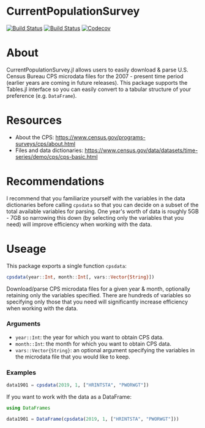 # CurrentPopulationSurvey

[![Build Status](https://travis-ci.com/mthelm85/CurrentPopulationSurvey.jl.svg?branch=master)](https://travis-ci.com/mthelm85/CurrentPopulationSurvey.jl)
[![Build Status](https://ci.appveyor.com/api/projects/status/github/mthelm85/CurrentPopulationSurvey.jl?svg=true)](https://ci.appveyor.com/project/mthelm85/CurrentPopulationSurvey-jl)
[![Codecov](https://codecov.io/gh/mthelm85/CurrentPopulationSurvey.jl/branch/master/graph/badge.svg)](https://codecov.io/gh/mthelm85/CurrentPopulationSurvey.jl)

# About

CurrentPopulationSurvey.jl allows users to easily download & parse U.S. Census Bureau CPS microdata files for the 2007 - present time period (earlier years are coming in future releases). This package supports the Tables.jl interface so you can easily convert to a tabular structure of your preference (e.g. `DataFrame`).

# Resources

- About the CPS: https://www.census.gov/programs-surveys/cps/about.html
- Files and data dictionaries: https://www.census.gov/data/datasets/time-series/demo/cps/cps-basic.html

# Recommendations

I recommend that you familiarize yourself with the variables in the data dictionaries before calling ```cpsdata``` so that you can decide on a subset of the total available variables for parsing. One year's worth of data is roughly 5GB - 7GB so narrowing this down (by selecting only the variables that you need) will improve efficiency when working with the data. 

# Useage

This package exports a single function ```cpsdata```:

```julia
cpsdata(year::Int, month::Int[, vars::Vector{String}])
```

Download/parse CPS microdata files for a given year & month, optionally retaining only the variables specified.
There are hundreds of variables so specifying only those that you need will significantly increase
efficiency when working with the data.

### Arguments
- `year::Int`: the year for which you want to obtain CPS data.
- `month::Int`: the month for which you want to obtain CPS data.
- `vars::Vector{String}`: an optional argument specifying the variables in the microdata file that you
would like to keep.

### Examples

```julia
data1901 = cpsdata(2019, 1, ["HRINTSTA", "PWORWGT"])
```

If you want to work with the data as a DataFrame:

```julia
using DataFrames

data1901 = DataFrame(cpsdata(2019, 1, ["HRINTSTA", "PWORWGT"]))
```